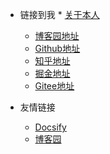 <!-- _navbar.md -->

* 链接到我  * [关于本人](https://mp.weixin.qq.com/s/dCyKG6n6l5ICTl24dKNqbw)
    * [博客园地址](https://www.cnblogs.com/Can-daydayup/)
    * [Github地址](https://github.com/YSGStudyHards)
    * [知乎地址](https://www.zhihu.com/people/ysgdaydayup)
    * [掘金地址](https://juejin.cn/user/2770425031690333/posts)
    * [Gitee地址](https://gitee.com/ysgdaydayup)


* 友情链接
    * [Docsify](https://docsify.js.org/#/)
    * [博客园](https://www.cnblogs.com/)
